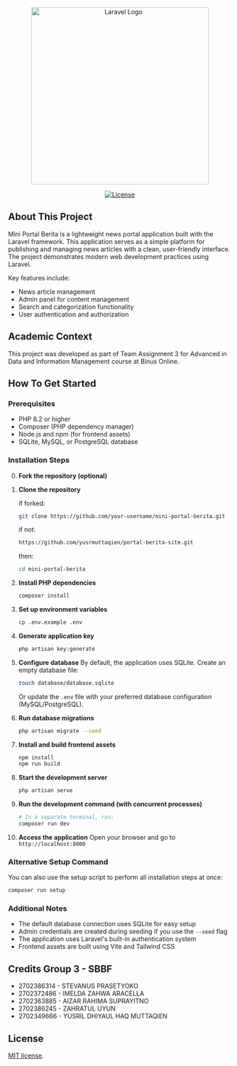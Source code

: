 <p align="center"><a href="https://laravel.com" target="_blank"><img src="https://raw.githubusercontent.com/laravel/art/master/logo-lockup/5%20SVG/2%20CMYK/1%20Full%20Color/laravel-logolockup-cmyk-red.svg" width="400" alt="Laravel Logo"></a></p>

<p align="center">
<a href="https://packagist.org/packages/laravel/framework"><img src="https://img.shields.io/packagist/l/laravel/framework" alt="License"></a>
</p>

## About This Project

Mini Portal Berita is a lightweight news portal application built with the Laravel framework. This application serves as a simple platform for publishing and managing news articles with a clean, user-friendly interface. The project demonstrates modern web development practices using Laravel.

Key features include:
- News article management
- Admin panel for content management
- Search and categorization functionality
- User authentication and authorization

## Academic Context

This project was developed as part of Team Assignment 3 for Advanced in Data and Information Management course at Binus Online.

## How To Get Started

### Prerequisites
- PHP 8.2 or higher
- Composer (PHP dependency manager)
- Node.js and npm (for frontend assets)
- SQLite, MySQL, or PostgreSQL database

### Installation Steps

0. **Fork the repository (optional)**

1. **Clone the repository**

   if forked:

   ```bash
   git clone https://github.com/your-username/mini-portal-berita.git
   ```

   if not:

   ```bash
   https://github.com/yusrmuttaqien/portal-berita-site.git
   ```

   then:

   ```bash
   cd mini-portal-berita
   ```

2. **Install PHP dependencies**
   ```bash
   composer install
   ```

3. **Set up environment variables**
   ```bash
   cp .env.example .env
   ```

4. **Generate application key**
   ```bash
   php artisan key:generate
   ```

5. **Configure database**
   By default, the application uses SQLite. Create an empty database file:
   ```bash
   touch database/database.sqlite
   ```
   
   Or update the `.env` file with your preferred database configuration (MySQL/PostgreSQL).

6. **Run database migrations**
   ```bash
   php artisan migrate --seed
   ```

7. **Install and build frontend assets**
   ```bash
   npm install
   npm run build
   ```

8. **Start the development server**
   ```bash
   php artisan serve
   ```

9. **Run the development command (with concurrent processes)**
   ```bash
   # In a separate terminal, run:
   composer run dev
   ```

10. **Access the application**
    Open your browser and go to `http://localhost:8000`

### Alternative Setup Command
You can also use the setup script to perform all installation steps at once:
```bash
composer run setup
```

### Additional Notes
- The default database connection uses SQLite for easy setup
- Admin credentials are created during seeding if you use the `--seed` flag
- The application uses Laravel's built-in authentication system
- Frontend assets are built using Vite and Tailwind CSS



## Credits Group 3 - SBBF

- 2702386314 - STEVANUS PRASETYOKO
- 2702372486 - IMELDA ZAHWA ARACELLA
- 2702363885 - AIZAR RAHIMA SUPRAYITNO
- 2702386245 - ZAHRATUL UYUN
- 2702349666 - YUSRIL DHIYAUL HAQ MUTTAQIEN


## License

[MIT license](https://opensource.org/licenses/MIT).
